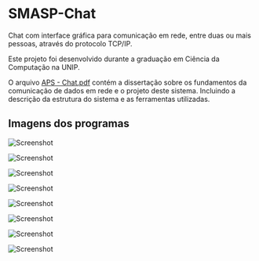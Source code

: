 # SMASP-Chat
Chat com interface gráfica para comunicação em rede, entre duas ou mais pessoas, através do protocolo TCP/IP.

Este projeto foi desenvolvido durante a graduação em Ciência da Computação na UNIP.

O arquivo [APS - Chat.pdf](https://github.com/yuryrodrigues/SMASP-Chat/blob/master/APS%20-%20Chat.pdf) contém a dissertação sobre os fundamentos da comunicação de dados em rede e o projeto deste sistema. Incluindo a descrição da estrutura do sistema e as ferramentas utilizadas.

Imagens dos programas
-------------------

![Screenshot](img/01.png)

![Screenshot](img/02.png)

![Screenshot](img/03.png)

![Screenshot](img/04.png)

![Screenshot](img/05.png)

![Screenshot](img/06.png)

![Screenshot](img/07.png)

![Screenshot](img/08.png)
